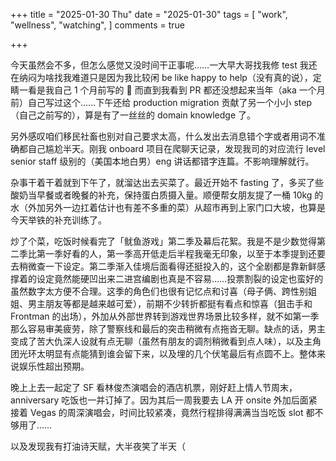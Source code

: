 +++
title = "2025-01-30 Thu"
date = "2025-01-30"
tags = [
    "work",
    "wellness",
    "watching",
]
comments = true

+++

今天虽然会不多，但怎么感觉又没时间干正事呢……一大早大哥找我修 test 我还在纳闷为啥找我难道只是因为我比较闲 be like happy to help（没有真的说），定睛一看是我自己 1 个月前写的 💩 而直到我看到 PR 都还没想起来当年（aka 一个月前）自己写过这个……下午还给 production migration 贡献了另一个小小 step（自己之前写的），算是有了一丝丝的 domain knowledge 了。

另外感叹咱们移民社畜也别对自己要求太高，什么发出去消息错个字或者用词不准确都自己尴尬半天。刚我 onboard 项目在爬聊天记录，发现我司的对应流行 level senior staff 级别的（美国本地白男）eng 讲话都错字连篇。不影响理解就行。

杂事干着干着就到下午了，就溜达出去买菜了。最近开始不 fasting 了，多买了些酸奶当早餐或者晚餐的补充，保持蛋白质摄入量。顺便帮女朋友提了一桶 10kg 的水（外加另外一边扛着估计也有差不多重的菜）从超市再到上家门口大坡，也算是今天举铁的补充训练了。

炒了个菜，吃饭时候看完了「鱿鱼游戏」第二季及幕后花絮。我是不是少数觉得第二季比第一季好看的人，第一季高开低走后半程我毫无印象，以至于本季提到还要去稍微查一下设定。第二季渐入佳境后面看得还挺投入的，这个全剧都是靠新鲜感撑着的设定竟然能硬凹出来二进宫编剧也真是不容易……投票割裂的设定也蛮好的虽然数字太方便不合理。这季的角色们也很有记忆点和讨喜（母子俩、跨性别姐姐、男主朋友等都是越来越可爱），前期不少转折都挺有看点和惊喜（狙击手和 Frontman 的出场），外加从外部世界转到游戏世界场景比较多样，就不如第一季那么容易审美疲劳，除了警察线和最后的突击稍微有点拖沓无聊。缺点的话，男主变成了苦大仇深人设就有点无聊（虽然有朋友的调剂稍微看到点人味），以及主角团光环太明显有点能猜到谁会留下来，以及埋的几个伏笔最后有点圆不上。整体来说娱乐性超出预期。

晚上上去一起定了 SF 看林俊杰演唱会的酒店机票，刚好赶上情人节周末，anniversary 吃饭也一并订掉了。因为其后一周我要去 LA 开 onsite 外加后面紧接着 Vegas 的周深演唱会，时间比较紧凑，竟然行程排得满满当当吃饭 slot 都不够用了……

以及发现我有打油诗天赋，大半夜笑了半天（